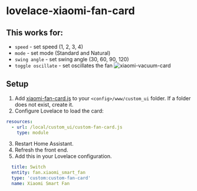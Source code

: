 # lovelace-xiaomi-fan-card
## This works for:
- `speed` - set speed (1, 2, 3, 4)
- `mode` - set mode (Standard and Natural)
- `swing angle` - set swing angle (30, 60, 90, 120)
- `toggle oscillate` - set oscillates the fan
![xiaomi-vacuum-card](https://github.com/hungtq01418/lovelace-xiaomi-fan-card/blob/master/example.PNG)
## Setup
1. Add [xiaomi-fan-card.js](https://github.com/hungtq01418/lovelace-xiaomi-fan-card/blob/master/custom-fan-card.js) to your `<config>/www/custom_ui` folder. If a folder does not exist, create it.
2. Configure Lovelace to load the card:
```yaml
resources:
  - url: /local/custom_ui/custom-fan-card.js
    type: module
```
3. Restart Home Assistant.
4. Refresh the front end.
5. Add this in your Lovelace configuration.
```yaml
  title: Switch
  entity: fan.xiaomi_smart_fan
  type: 'custom:custom-fan-card'
  name: Xiaomi Smart Fan
```
